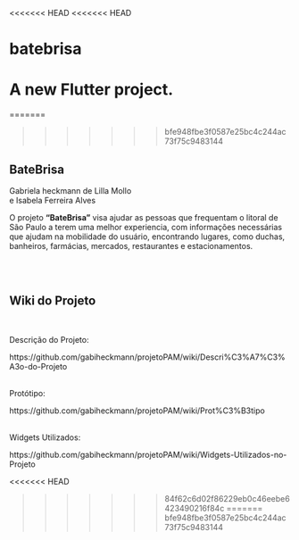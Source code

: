 <<<<<<< HEAD
<<<<<<< HEAD
# batebrisa

A new Flutter project.
=======
=======
>>>>>>> bfe948fbe3f0587e25bc4c244ac73f75c9483144
<h2>BateBrisa</h2>
<p>Gabriela heckmann de Lilla Mollo<br>e Isabela Ferreira Alves</p>



<p>O projeto <b>“BateBrisa”</b> visa ajudar as pessoas que frequentam o litoral de São Paulo a terem uma melhor experiencia, com informações necessárias que ajudam na mobilidade do usuário, encontrando lugares, como duchas, banheiros, farmácias, mercados, restaurantes e estacionamentos.
</p><br><br>

<H2>Wiki do Projeto</H2>
<br><p>Descrição do Projeto:</p>
https://github.com/gabiheckmann/projetoPAM/wiki/Descri%C3%A7%C3%A3o-do-Projeto<br>
<br><p>Protótipo:</p>
https://github.com/gabiheckmann/projetoPAM/wiki/Prot%C3%B3tipo<br>
<br><p>Widgets Utilizados:</p>
https://github.com/gabiheckmann/projetoPAM/wiki/Widgets-Utilizados-no-Projeto

<<<<<<< HEAD
>>>>>>> 84f62c6d02f86229eb0c46eebe6423490216f84c
=======
>>>>>>> bfe948fbe3f0587e25bc4c244ac73f75c9483144
